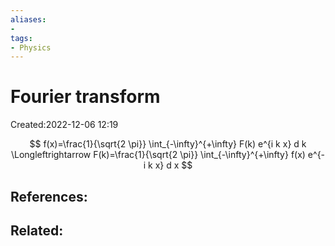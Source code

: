 ```yaml
---
aliases: 
- 
tags:
- Physics
---
```


# Fourier transform
Created:2022-12-06 12:19

$$
f(x)=\frac{1}{\sqrt{2 \pi}} \int_{-\infty}^{+\infty} F(k) e^{i k x} d k \Longleftrightarrow F(k)=\frac{1}{\sqrt{2 \pi}} \int_{-\infty}^{+\infty} f(x) e^{-i k x} d x
$$
## References:

## Related:



